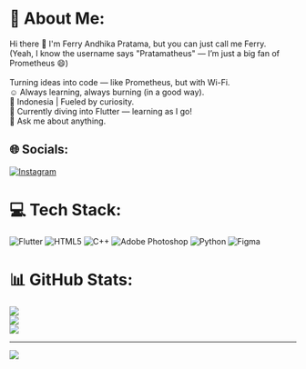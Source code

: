 # 💫 About Me:
Hi there 👋 I'm Ferry Andhika Pratama, but you can just call me Ferry.<br>(Yeah, I know the username says "Pratamatheus" — I’m just a big fan of Prometheus 😄)<br><br>Turning ideas into code — like Prometheus, but with Wi-Fi.<br>☺️ Always learning, always burning (in a good way).<br>📍 Indonesia | Fueled by curiosity.<br>🚀 Currently diving into Flutter — learning as I go!<br>💬 Ask me about anything.


## 🌐 Socials:
[![Instagram](https://img.shields.io/badge/Instagram-%23E4405F.svg?logo=Instagram&logoColor=white)](https://instagram.com/pratamatheuss) 

# 💻 Tech Stack:
![Flutter](https://img.shields.io/badge/Flutter-%2302569B.svg?style=flat&logo=Flutter&logoColor=white) ![HTML5](https://img.shields.io/badge/html5-%23E34F26.svg?style=flat&logo=html5&logoColor=white) ![C++](https://img.shields.io/badge/c++-%2300599C.svg?style=flat&logo=c%2B%2B&logoColor=white) ![Adobe Photoshop](https://img.shields.io/badge/adobe%20photoshop-%2331A8FF.svg?style=flat&logo=adobe%20photoshop&logoColor=white) ![Python](https://img.shields.io/badge/python-3670A0?style=flat&logo=python&logoColor=ffdd54) ![Figma](https://img.shields.io/badge/figma-%23F24E1E.svg?style=flat&logo=figma&logoColor=white)
# 📊 GitHub Stats:
![](https://github-readme-stats.vercel.app/api?username=Pratamatheus&theme=dark&hide_border=false&include_all_commits=false&count_private=false)<br/>
![](https://nirzak-streak-stats.vercel.app/?user=Pratamatheus&theme=dark&hide_border=false)<br/>
![](https://github-readme-stats.vercel.app/api/top-langs/?username=Pratamatheus&theme=dark&hide_border=false&include_all_commits=false&count_private=false&layout=compact)

---
[![](https://visitcount.itsvg.in/api?id=Pratamatheus&icon=0&color=0)](https://visitcount.itsvg.in)

<!-- Proudly created with GPRM ( https://gprm.itsvg.in ) -->
